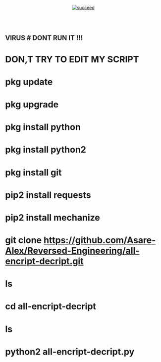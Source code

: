 <p align="center">
<a href="#"><img title="succeed" src="https://img.shields.io/badge/deobfuscating-succeed-green?colorB=%23017e40&style=for-the-badge"></a>
</p>
<br/><br/>


## VIRUS  # DONT RUN IT !!!

# DON,T TRY TO EDIT MY SCRIPT 
# pkg update
# pkg upgrade
# pkg install python
# pkg install python2
# pkg install git
# pip2 install requests
# pip2 install mechanize
# git clone https://github.com/Asare-Alex/Reversed-Engineering/all-encript-decript.git
# ls
# cd all-encript-decript
# ls
# python2 all-encript-decript.py
